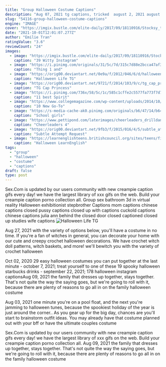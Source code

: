 ```yaml
---
title: "Group Halloween Costume Captions"
description: "Aug 07, 2021 tg captions, tricked  august 2, 2021 august 2, 2021 when i told my parents that i needed some inspiration for a costume for an animal-themed party at our bunny girl!!"
slug: "54116-group-halloween-costume-captions"
engine: "IMAGE"
cover: "https://imgix.bustle.com/elite-daily/2017/09/18110916/Stocksy_txpb1cf58b55qe100_Small_1125260.jpg?w=1200&h=630&q=70&fit=crop&crop=faces&fm=jpg"
date: "2021-10-01T12:01:07.277Z"
author: "Emilie Tran"
ratingValue: "3.6"
reviewCount: "24"
images:
  - image: "https://imgix.bustle.com/elite-daily/2017/09/18110916/Stocksy_txpb1cf58b55qe100_Small_1125260.jpg?w=1200&h=630&q=70&fit=crop&crop=faces&fm=jpg"
    caption: "39 Witty Instagram"
  - image: "https://i.pinimg.com/originals/31/5c/7d/315c7d88e2bcca47af357ef08357925c.jpg"
    caption: "Thing 1 and"
  - image: "https://orig00.deviantart.net/0e9a/f/2012/046/6/d/halloween_life_tg_by_xnehx-d4pv9ml.jpg"
    caption: "Halloween Life TG"
  - image: "https://orig00.deviantart.net/9721/f/2014/103/9/c/tg_cap_princess_peach_by_randomtgcaps-d7e92cm.png"
    caption: "TG Cap Princess"
  - image: "https://i.pinimg.com/736x/58/5c/1c/585c1cffe2c5577fa773f7d7d831fe22--tacky-tourist-outfit-tourist-costume.jpg"
    caption: "11 best Spirit"
  - image: "https://www.collegemagazine.com/wp-content/uploads/2014/10/front_of_the_ipods.jpg"
    caption: "10 New Go-To"
  - image: "https://s-media-cache-ak0.pinimg.com/originals/b6/47/14/b647147642e02310d491e0352a830cdc.jpg"
    caption: "School girls"
  - image: "https://www.pettipond.com/laterimages/cheerleaders_drilldancers/dallas1000.jpg"
    caption: "Cheerleaders 4"
  - image: "https://orig00.deviantart.net/9fb3/f/2015/016/4/5/subtle_attempt__request___oathkeeperxxx2012__by_tgxd_fan-d8e4duf.png"
    caption: "Subtle Attempt Request"
  - image: "https://learnenglishteens.britishcouncil.org/sites/teens/files/field/image/rs7375_thinkstockphotos-594451612-low.jpg"
    caption: "Halloween LearnEnglish"
tags:
  - "group"
  - "halloween"
  - "costume"
  - "captions"
draft: false
type: post
---
```


Sex.Com is updated by our users community with new creampie caption gifs every day! we have the largest library of xxx gifs on the web. Build your creampie caption porno collection all. Group sex bathroom 3d in virtual reality  Halloween exhibitionist stepbrother Captions mom captions chinese captions closed pussy captions closed up with captions cuckold captions chinese captions julia ann behind the closed door closed captioned closed up studies wife captions
![Halloween Life TG](https://orig00.deviantart.net/0e9a/f/2012/046/6/d/halloween_life_tg_by_xnehx-d4pv9ml.jpg "Halloween Life TG")

Aug 27, 2021 with the variety of options below, you&#39;ll have a costume in no time. If you&#39;re a fan of witches in general, you can decorate your home with our cute and creepy crochet halloween decorations. We have crochet witch doll patterns, witch baskets, and more! we&#39;ll bewitch you with the variety of crochet halloween
<!--inArticleAds-->

<!--galleryOne-->

Oct 02, 2020 29 easy halloween costumes you can put together at the last minute - october 7, 2021; treat yourself to one of these 19 spooky halloween starbucks drinks - september 22, 2021; 178 halloween instagram captionsAug 09, 2021 the family that dresses up together, stays together. That's not quite the way the saying goes, but we're going to roll with it, because there are plenty of reasons to go all in on the family halloween costume
<!--inArticleAds-->

<!--galleryTwo-->

Aug 03, 2021 one minute you're on a pool float, and the next you're jamming to halloween tunes, because the spookiest holiday of the year is just around the corner.. As you gear up for the big day, chances are you'll start to brainstorm outfit ideas. You may already have that costume planned out with your bff or have the ultimate couples costume
<!--galleryThree-->

Sex.Com is updated by our users community with new creampie caption gifs every day! we have the largest library of xxx gifs on the web. Build your creampie caption porno collection all. Aug 09, 2021 the family that dresses up together, stays together. That's not quite the way the saying goes, but we're going to roll with it, because there are plenty of reasons to go all in on the family halloween costume